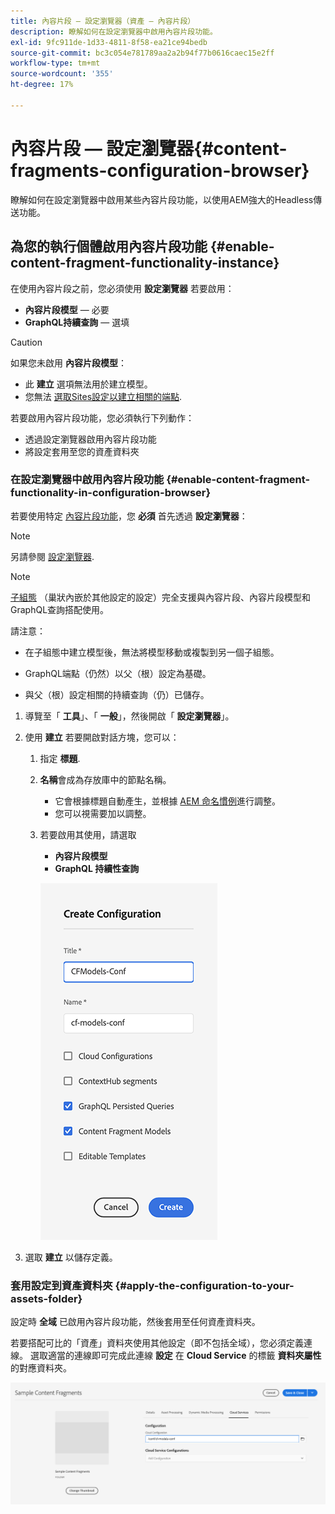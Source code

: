 ```yaml
---
title: 內容片段 — 設定瀏覽器（資產 — 內容片段）
description: 瞭解如何在設定瀏覽器中啟用內容片段功能。
exl-id: 9fc911de-1d33-4811-8f58-ea21ce94bedb
source-git-commit: bc3c054e781789aa2a2b94f77b0616caec15e2ff
workflow-type: tm+mt
source-wordcount: '355'
ht-degree: 17%

---
```


# 內容片段 — 設定瀏覽器{#content-fragments-configuration-browser}

瞭解如何在設定瀏覽器中啟用某些內容片段功能，以使用AEM強大的Headless傳送功能。

## 為您的執行個體啟用內容片段功能 {#enable-content-fragment-functionality-instance}

在使用內容片段之前，您必須使用 **設定瀏覽器** 若要啟用：

* **內容片段模型**  — 必要
* **GraphQL持續查詢**  — 選填

>[!CAUTION]
>
>如果您未啟用 **內容片段模型**：
>
>* 此 **建立** 選項無法用於建立模型。
>* 您無法 [選取Sites設定以建立相關的端點](/help/headless/graphql-api/graphql-endpoint.md).

若要啟用內容片段功能，您必須執行下列動作：

* 透過設定瀏覽器啟用內容片段功能
* 將設定套用至您的資產資料夾

### 在設定瀏覽器中啟用內容片段功能 {#enable-content-fragment-functionality-in-configuration-browser}

若要使用特定 [內容片段功能](#creating-a-content-fragment-model)，您 **必須** 首先透過 **設定瀏覽器**：

>[!NOTE]
>
>另請參閱 [設定瀏覽器](/help/implementing/developing/introduction/configurations.md#using-configuration-browser).

>[!NOTE]
>
>[子組態](/help/implementing/developing/introduction/configurations.md#configuration-resolution) （巢狀內嵌於其他設定的設定）完全支援與內容片段、內容片段模型和GraphQL查詢搭配使用。
>
>請注意：
>
>
>* 在子組態中建立模型後，無法將模型移動或複製到另一個子組態。
>
>* GraphQL端點（仍然）以父（根）設定為基礎。
>
>* 與父（根）設定相關的持續查詢（仍）已儲存。


1. 導覽至「 **工具**」、「 **一般**」，然後開啟「 **設定瀏覽器**」。

1. 使用 **建立** 若要開啟對話方塊，您可以：

   1. 指定 **標題**.
   1. **名稱**&#x200B;會成為存放庫中的節點名稱。
      * 它會根據標題自動產生，並根據 [AEM 命名慣例](/help/implementing/developing/introduction/naming-conventions.md)進行調整。
      * 您可以視需要加以調整。
   1. 若要啟用其使用，請選取
      * **內容片段模型**
      * **GraphQL 持續性查詢**

      ![定義設定](assets/cfm-conf-01.png)

1. 選取 **建立** 以儲存定義。

<!-- 1. Select the location appropriate to your website. -->

### 套用設定到資產資料夾 {#apply-the-configuration-to-your-assets-folder}

設定時 **全域** 已啟用內容片段功能，然後套用至任何資產資料夾。

若要搭配可比的「資產」資料夾使用其他設定（即不包括全域），您必須定義連線。 選取適當的連線即可完成此連線 **設定** 在 **Cloud Service** 的標籤 **資料夾屬性** 的對應資料夾。

![套用設定](assets/cfm-conf-02.png)
